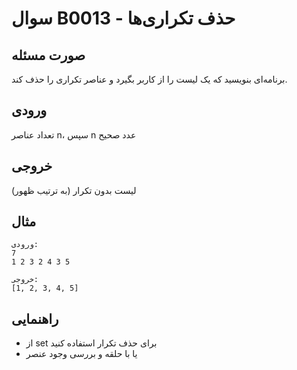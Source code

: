# سوال B0013 - حذف تکراری‌ها

## صورت مسئله
برنامه‌ای بنویسید که یک لیست را از کاربر بگیرد و عناصر تکراری را حذف کند.

## ورودی
تعداد عناصر n، سپس n عدد صحیح

## خروجی
لیست بدون تکرار (به ترتیب ظهور)

## مثال
```
ورودی:
7
1 2 3 2 4 3 5

خروجی:
[1, 2, 3, 4, 5]
```

## راهنمایی
- از set برای حذف تکرار استفاده کنید
- یا با حلقه و بررسی وجود عنصر
